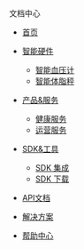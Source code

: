 <div class="nav-container">
  <div class="nav-header">
    <a href="https://www.sghealth.cn" class="docs-logo"></a>
    <span class="docs-logo-title"> 文档中心</span>
  </div>
  <div class="nav-menu">

  - [首页](/)
  - <a href="javascript:void(0);">智能硬件<i class="fa fa-angle-down"></i></a>
    - [智能血压计](/hardware/bloodpressure/)
    <!-- - [智能手环](/hardware/wristbrand/) -->
    - [智能体脂秤](/hardware/scale/)
    <!-- - [智能手表](/hardware/watch/) -->

  - <a href="javascript:void(0);">产品&服务<i class="fa fa-angle-down"></i></a>
    - [健康服务](/product/health/)
    - [运营服务](/product/operation/)

  - <a href="javascript:void(0);">SDK&工具<i class="fa fa-angle-down"></i></a>
    - [SDK 集成](/develop-native/apply)
    - [SDK 下载](/develop-native/download/)
  - [API文档](develop-cloud/api/sign)
  - [解决方案](solution/drugstore/)
  - [帮助中心](FAQ/README)

  </div>
  <div class="nav-right">
    <div class='nav-menu-collapse'>
      <div class="nav-menu-toggle"><div class="nav-menu-toggle-button"><i class="fa fa-align-justify"></i></div></div>
    </div>
    <div class='nav-search'>
    </div>
  </div>
</div>
